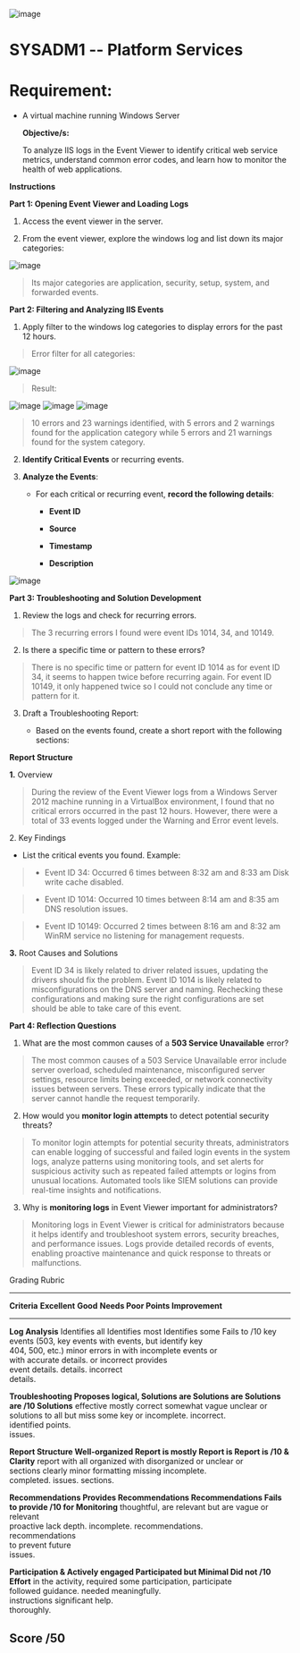 ![image](https://github.com/user-attachments/assets/ae81ab12-b6ab-43d1-b58a-482710f8e040)


# SYSADM1 -- Platform Services

# Requirement: 

-   A virtual machine running Windows Server

    **Objective/s:**

    To analyze IIS logs in the Event Viewer to identify critical web
    service metrics, understand common error codes, and learn how to
    monitor the health of web applications.

**Instructions**

**Part 1: Opening Event Viewer and Loading Logs**

1.  Access the event viewer in the server.

2.  From the event viewer, explore the windows log and list down its
    major categories:

![image](https://github.com/user-attachments/assets/de4a9a50-eeb5-4546-8d9b-251144f71ecd)


> Its major categories are application, security, setup, system, and
forwarded events.

**Part 2: Filtering and Analyzing IIS Events**

1.  Apply filter to the windows log categories to display errors for the
    past 12 hours.

> Error filter for all categories:

![image](https://github.com/user-attachments/assets/491cd291-4b22-452f-8fb8-a02205c91c7f)


> Result:

![image](https://github.com/user-attachments/assets/2eae3716-bf23-47f2-b54a-607762dc7f1b)
![image](https://github.com/user-attachments/assets/325ae3c9-e172-4fc5-a91f-6b366a4f62f6)
![image](https://github.com/user-attachments/assets/c537b86a-2b77-46c9-991a-cc424932495f)


> 10 errors and 23 warnings identified, with 5 errors and 2 warnings found for the application category while 5 errors and 21 warnings found for the system category.

2.  **Identify Critical Events** or recurring events.

3.  **Analyze the Events**:

    -   For each critical or recurring event, **record the following
        details**:

        -   **Event ID**

        -   **Source**

        -   **Timestamp**

        -   **Description**

![image](https://github.com/user-attachments/assets/cd80d0ce-5e50-4d0a-9818-f53234183751)


**Part 3: Troubleshooting and Solution Development**

1.  Review the logs and check for recurring errors.

> The 3 recurring errors I found were event IDs 1014, 34, and 10149.

2.  Is there a specific time or pattern to these errors?

> There is no specific time or pattern for event ID 1014 as for event ID 34, it seems to happen twice before recurring again. For event ID 10149, it only happened twice so I could not conclude any time or pattern for it.

3.  Draft a Troubleshooting Report:

    -   Based on the events found, create a short report with the
        following sections:

**Report Structure**

**1.** Overview

> During the review of the Event Viewer logs from a Windows Server 2012 machine running in a VirtualBox environment, I found that no critical errors occurred in the past 12 hours. However, there were a total of 33 events logged under the Warning and Error event levels.

2\. Key Findings

-   List the critical events you found. Example:

>    -   Event ID 34: Occurred 6 times between 8:32 am and 8:33 am Disk write cache disabled.

>    -   Event ID 1014: Occurred 10 times between 8:14 am and 8:35 am DNS resolution issues.

>   -   Event ID 10149: Occurred 2 times between 8:16 am and 8:32 am WinRM service no listening for management requests.

**3.** Root Causes and Solutions

> Event ID 34 is likely related to driver related issues, updating the drivers should fix the problem. Event ID 1014 is likely related to misconfigurations on the DNS server and naming. Rechecking these configurations and making sure the right configurations are set should be able to take care of this event.

**Part 4: Reflection Questions**

1.  What are the most common causes of a **503 Service Unavailable**
    error?
>   The most common causes of a 503 Service Unavailable error include server overload, scheduled maintenance, misconfigured server settings, resource limits being exceeded, or network connectivity issues between servers. These errors typically indicate that the server cannot handle the request temporarily.

2.  How would you **monitor login attempts** to detect potential
    security threats?
>   To monitor login attempts for potential security threats, administrators can enable logging of successful and failed login events in the system logs, analyze patterns using monitoring tools, and set alerts for suspicious activity such as repeated failed attempts or logins from unusual locations. Automated tools like SIEM solutions can provide real-time insights and notifications.

3.  Why is **monitoring logs** in Event Viewer important for
    administrators?
>   Monitoring logs in Event Viewer is critical for administrators because it helps identify and troubleshoot system errors, security breaches, and performance issues. Logs provide detailed records of events, enabling proactive maintenance and quick response to threats or malfunctions.

Grading Rubric

  ---------------------------------------------------------------------------------------------------------------------------------------
  **Criteria**        **Excellent**     **Good**          **Needs                           **Poor**                         **Points**
                                                          Improvement**                                                      
  ------------------- ----------------- ----------------- --------------- ----------------- ------------- ------------------ ------------
  **Log Analysis**    Identifies all    Identifies most   Identifies some                   Fails to                         /10
                      key events (503,  key events with   events, but                       identify key                     
                      404, 500, etc.)   minor errors in   with incomplete                   events or                        
                      with accurate     details.          or incorrect                      provides                         
                      event details.                      details.                          incorrect                        
                                                                                            details.                         

  **Troubleshooting   Proposes logical, Solutions are     Solutions are                     Solutions are                    /10
  Solutions**         effective         mostly correct    somewhat vague                    unclear or                       
                      solutions to all  but miss some key or incomplete.                    incorrect.                       
                      identified        points.                                                                              
                      issues.                                                                                                

  **Report Structure  Well-organized    Report is mostly  Report is                         Report is                        /10
  & Clarity**         report with all   organized with    disorganized or                   unclear or                       
                      sections clearly  minor formatting  missing                           incomplete.                      
                      completed.        issues.           sections.                                                          

  **Recommendations   Provides          Recommendations                   Recommendations                 Fails to provide   /10
  for Monitoring**    thoughtful,       are relevant but                  are vague or                    relevant           
                      proactive         lack depth.                       incomplete.                     recommendations.   
                      recommendations                                                                                        
                      to prevent future                                                                                      
                      issues.                                                                                                

  **Participation &   Actively engaged  Participated but                  Minimal                         Did not            /10
  Effort**            in the activity,  required some                     participation,                  participate        
                      followed          guidance.                         needed                          meaningfully.      
                      instructions                                        significant help.                                  
                      thoroughly.                                                                                            

  **Score**                                                                                                                  **/50**
  ---------------------------------------------------------------------------------------------------------------------------------------
